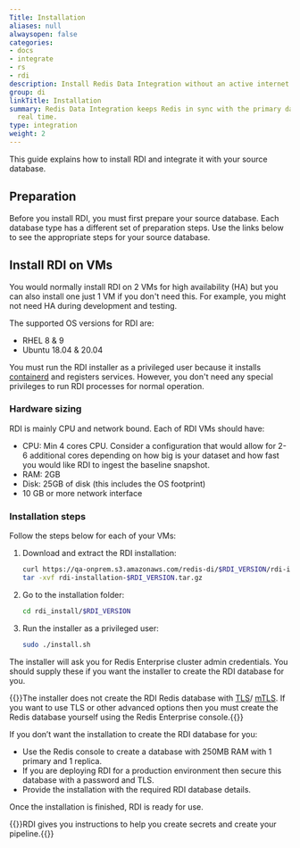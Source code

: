 ```yaml
---
Title: Installation
aliases: null
alwaysopen: false
categories:
- docs
- integrate
- rs
- rdi
description: Install Redis Data Integration without an active internet connection
group: di
linkTitle: Installation
summary: Redis Data Integration keeps Redis in sync with the primary database in near
  real time.
type: integration
weight: 2
---
```


This guide explains how to install RDI and integrate it with your source database.

## Preparation

Before you install RDI, you must first prepare your source database.
Each database type has a different set of preparation steps. Use the links
below to see the appropriate steps for your source database.
<!-- add links with content for different database types here-->

## Install RDI on VMs

You would normally install RDI on 2 VMs for high availability (HA) but you can also install
one just 1 VM if you don't need this. For example, you might not need HA during
development and testing.

The supported OS versions for RDI are:

- RHEL 8 & 9
- Ubuntu 18.04 & 20.04

You must run the RDI installer as a privileged user because it installs
[containerd](https://containerd.io/) and registers services. However, you don't
need any special privileges to run RDI processes for normal operation.

### Hardware sizing
RDI is mainly CPU and network bound. 
Each of RDI VMs should have:

- CPU: Min 4 cores CPU. Consider a configuration that would allow for 2-6 additional cores depending on how big is your dataset and how fast you would like RDI to ingest the baseline snapshot.
- RAM: 2GB 
- Disk: 25GB of disk (this includes the OS footprint)
- 10 GB or more network interface
  


### Installation steps

Follow the steps below for each of your VMs:

1. Download and extract the RDI installation:

    ``` bash
    curl https://qa-onprem.s3.amazonaws.com/redis-di/$RDI_VERSION/rdi-installation-$RDI_VERSION.tar.gz -O
    tar -xvf rdi-installation-$RDI_VERSION.tar.gz
    ```

1. Go to the installation folder:

    ```bash
    cd rdi_install/$RDI_VERSION
    ```

1. Run the installer as a privileged user:

    ```bash
    sudo ./install.sh
    ```

The installer will ask you for Redis Enterprise cluster admin credentials. You should supply
these if you want the installer to create the RDI database for you.
 
{{<note>}}The installer does not create the RDI Redis database with
[TLS](https://en.wikipedia.org/wiki/Transport_Layer_Security)/
[mTLS](https://en.wikipedia.org/wiki/Mutual_authentication#mTLS).
If you want to use TLS or other advanced options then you must create the Redis database
yourself using the Redis Enterprise console.{{</note>}}

If you don’t want the installation to create the RDI database for you:

- Use the Redis console to create a database with 250MB RAM with 1 primary and 1 replica.
- If you are deploying RDI for a production environment then secure this database with a password
  and TLS.
- Provide the installation with the required RDI database details.

Once the installation is finished, RDI is ready for use.

{{<note>}}RDI gives you instructions to help you create secrets and create your pipeline.{{</note>}}
